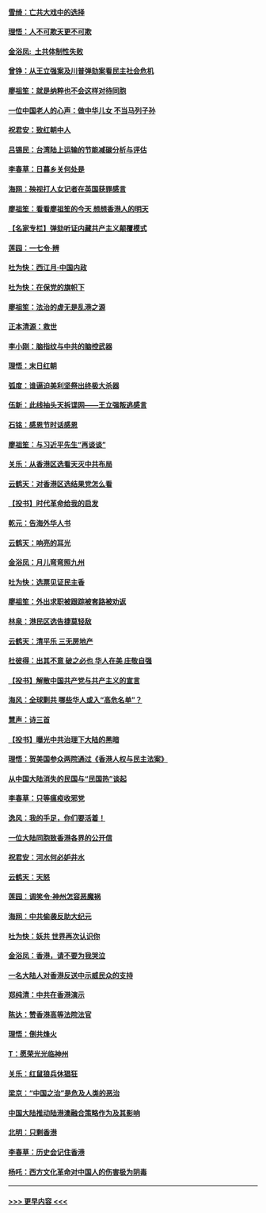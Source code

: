 #### [雪绮：亡共大戏中的选择](../pages/nsc993/n11699922.md?t=12050933) 
#### [理悟：人不可欺天更不可欺](../pages/nsc993/n11699657.md?t=12050933) 
#### [金浴凤:  土共体制性失败](../pages/nsc993/n11699361.md?t=12050933) 
#### [曾铮：从王立强案及川普弹劾案看民主社会危机](../pages/nsc993/n11699318.md?t=12050933) 
#### [廖祖笙：就是纳粹也不会这样对待同胞](../pages/nsc993/n11697658.md?t=12050933) 
#### [一位中国老人的心声：做中华儿女 不当马列子孙](../pages/nsc993/n11697525.md?t=12050933) 
#### [祝君安：致红朝中人](../pages/nsc993/n11697518.md?t=12050933) 
#### [吕锡民：台湾陆上运输的节能减碳分析与评估](../pages/nsc993/n11694983.md?t=12050933) 
#### [李春草：日暮乡关何处是](../pages/nsc993/n11694805.md?t=12050933) 
#### [海网：殃视打人女记者在英国获罪感言](../pages/nsc993/n11693832.md?t=12050933) 
#### [廖祖笙：看看廖祖笙的今天 想想香港人的明天](../pages/nsc993/n11693707.md?t=12050933) 
#### [【名家专栏】弹劾听证内藏共产主义颠覆模式](../pages/nsc993/n11693563.md?t=12050933) 
#### [莲园：一七令‧辨](../pages/nsc993/n11692558.md?t=12050933) 
#### [吐为快：西江月·中国内政](../pages/nsc993/n11692071.md?t=12050933) 
#### [吐为快：在保党的旗帜下](../pages/nsc993/n11691188.md?t=12050933) 
#### [廖祖笙：法治的虚无是乱港之源](../pages/nsc993/n11690605.md?t=12050933) 
#### [正本清源：救世](../pages/nsc993/n11689134.md?t=12050933) 
#### [李小刚：脑指纹与中共的脑控武器](../pages/nsc993/n11688900.md?t=12050933) 
#### [理悟：末日红朝](../pages/nsc993/n11688829.md?t=12050933) 
#### [弧度：谁逼迫美利坚祭出终极大杀器](../pages/nsc993/n11688735.md?t=12050933) 
#### [伍新：此线抽头天拆谍网——王立强叛逃感言](../pages/nsc993/n11687981.md?t=12050933) 
#### [石铭：感恩节时话感恩](../pages/nsc993/n11687568.md?t=12050933) 
#### [廖祖笙：与习近平先生“再谈谈”](../pages/nsc993/n11687005.md?t=12050933) 
#### [关乐：从香港区选看天灭中共布局](../pages/nsc993/n11686647.md?t=12050933) 
#### [云鹤天：对香港区选结果党怎么看](../pages/nsc993/n11686216.md?t=12050933) 
#### [【投书】时代革命给我的启发](../pages/nsc993/n11684287.md?t=12050933) 
#### [乾元：告海外华人书](../pages/nsc993/n11684044.md?t=12050933) 
#### [云鹤天：响亮的耳光](../pages/nsc993/n11684254.md?t=12050933) 
#### [金浴凤：月儿弯弯照九州](../pages/nsc993/n11684231.md?t=12050933) 
#### [吐为快：选票见证民主香](../pages/nsc993/n11684206.md?t=12050933) 
#### [廖祖笙：外出求职被跟踪被套路被劝返](../pages/nsc993/n11683874.md?t=12050933) 
#### [林泉：港民区选告捷莫轻敌](../pages/nsc993/n11683930.md?t=12050933) 
#### [云鹤天：清平乐 三无房地产](../pages/nsc993/n11681521.md?t=12050933) 
#### [杜彼得：出其不意 破之必也 华人在美 庄敬自强](../pages/nsc993/n11679554.md?t=12050933) 
#### [【投书】解散中国共产党与共产主义的宣言](../pages/nsc993/n11679177.md?t=12050933) 
#### [海风：全球剿共 哪些华人或入“高危名单”？](../pages/nsc993/n11678617.md?t=12050933) 
#### [慧声：诗三首](../pages/nsc993/n11678848.md?t=12050933) 
#### [【投书】曝光中共治理下大陆的黑暗](../pages/nsc993/n11678674.md?t=12050933) 
#### [理悟：贺美国参众两院通过《香港人权与民主法案》](../pages/nsc993/n11678104.md?t=12050933) 
#### [从中国大陆消失的民国与“民国热”谈起](../pages/nsc993/n11678075.md?t=12050933) 
#### [李春草：只等瘟疫收邪党](../pages/nsc993/n11677308.md?t=12050933) 
#### [逸风：我的手足，你们要活着！](../pages/nsc993/n11676352.md?t=12050933) 
#### [一位大陆同胞致香港各界的公开信](../pages/nsc993/n11675761.md?t=12050933) 
#### [祝君安：河水何必妒井水](../pages/nsc993/n11675746.md?t=12050933) 
#### [云鹤天：天怒](../pages/nsc993/n11675718.md?t=12050933) 
#### [莲园：调笑令‧神州怎容恶魔祸](../pages/nsc993/n11675648.md?t=12050933) 
#### [海网：中共偷袭反助大纪元](../pages/nsc993/n11673515.md?t=12050933) 
#### [吐为快：妖共 世界再次认识你](../pages/nsc993/n11673506.md?t=12050933) 
#### [金浴凤：香港，请不要为我哭泣](../pages/nsc993/n11673248.md?t=12050933) 
#### [一名大陆人对香港反送中示威民众的支持](../pages/nsc993/n11672615.md?t=12050933) 
#### [郑纯清：中共在香港演示](../pages/nsc993/n11670539.md?t=12050933) 
#### [陈达：赞香港高等法院法官](../pages/nsc993/n11669542.md?t=12050933) 
#### [理悟：倒共烽火](../pages/nsc993/n11668844.md?t=12050933) 
#### [T：愿荣光光临神州](../pages/nsc993/n11668421.md?t=12050933) 
#### [关乐：红鼠狼兵休猖狂](../pages/nsc993/n11668378.md?t=12050933) 
#### [梁京：“中国之治”是危及人类的恶治](../pages/nsc993/n11668328.md?t=12050933) 
#### [中国大陆推动陆港澳融合策略作为及其影响](../pages/nsc993/n11668157.md?t=12050933) 
#### [北明：只剩香港](../pages/nsc993/n11668002.md?t=12050933) 
#### [李春草：历史会记住香港](../pages/nsc993/n11667927.md?t=12050933) 
#### [杨吒：西方文化革命对中国人的伤害极为阴毒](../pages/nsc993/n11664521.md?t=12050933) 

----
#### [ >>> 更早内容 <<< ](../indexes/nsc993-earlier.md)
